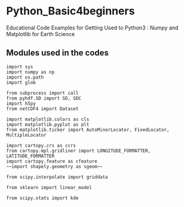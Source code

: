 # Python_Basic4beginners
Educational Code Examples for Getting Used to Python3 
: Numpy and Matplotlib for Earth Science

Modules used in the codes
---

```
import sys
import numpy as np
import os.path
import glob

from subprocess import call
from pyhdf.SD import SD, SDC
import h5py
from netCDF4 import Dataset

import matplotlib.colors as cls
import matplotlib.pyplot as plt
from matplotlib.ticker import AutoMinorLocator, FixedLocator, MultipleLocator

import cartopy.crs as ccrs
from cartopy.mpl.gridliner import LONGITUDE_FORMATTER, LATITUDE_FORMATTER
import cartopy.feature as cfeature
~~import shapely.geometry as sgeom~~

from scipy.interpolate import griddata

from sklearn import linear_model

from scipy.stats import kde
```
